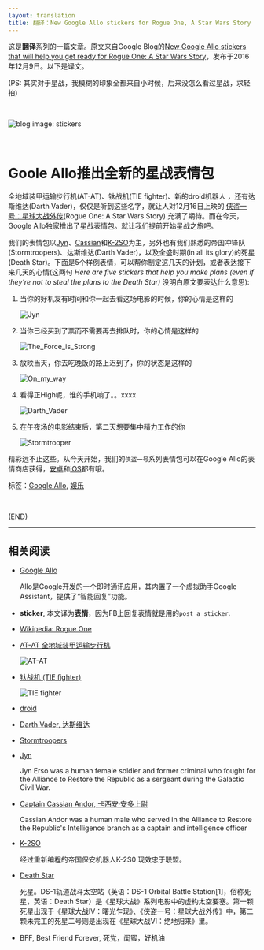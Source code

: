 ```yaml
---
layout: translation
title: 翻译：New Google Allo stickers for Rogue One, A Star Wars Story
---
```



这是**翻译**系列的一篇文章。原文来自Google Blog的[New Google Allo stickers that will help you get ready for Rogue One: A Star Wars Story](https://blog.google/products/allo/new-google-allo-stickers-will-help-you-get-ready-rogue-one-star-wars-story/)，发布于2016年12月9日。以下是译文。

(PS: 其实对于星战，我模糊的印象全都来自小时候，后来没怎么看过星战，求轻拍)

<br/>

![blog image: stickers](https://storage.googleapis.com/gweb-uniblog-publish-prod/images/Blog-Image-2880x1620_1.2e16d0ba.fill-1000x563.png)

<br/>

#   **Goole Allo推出全新的星战表情包**

全地域装甲运输步行机(AT-AT)、钛战机(TIE fighter)、新的droid机器人
，还有达斯维达(Darth Vader)，仅仅是听到这些名字，就让人对12月16日上映的 [侠盗一号：星球大战外传](http://www.starwars.com/films/rogue-one)(Rogue One: A Star Wars Story) 充满了期待。而在今天，Google Allo独家推出了星战表情包。就让我们提前开始星战之旅吧。

我们的表情包以[Jyn](http://www.starwars.com/databank/jyn-erso)、[Cassian](http://www.starwars.com/databank/captain-cassian-andor)和[K-2SO](http://www.starwars.com/databank/k-2so-kay-tuesso)为主，另外也有我们熟悉的帝国冲锋队(Stormtroopers)、达斯维达(Darth Vader)，以及全盛时期(in all its glory)的死星(Death Star)。下面是5个样例表情，可以帮你制定这几天的计划，或者表达接下来几天的心情(这两句 *Here are five stickers that help you make plans (even if they’re not to steal the plans to the Death Star)* 没明白原文要表达什么意思):

1.  当你的好机友有时间和你一起去看这场电影的时候，你的心情是这样的

	![Jyn](https://storage.googleapis.com/gweb-uniblog-publish-prod/original_images/Jyn_-_correct_file.gif)

2.  当你已经买到了票而不需要再去排队时，你的心情是这样的

	![The_Force_is_Strong](https://storage.googleapis.com/gweb-uniblog-publish-prod/original_images/The_Force_is_Strong.gif)

3.  放映当天，你去吃晚饭的路上迟到了，你的状态是这样的

	![On_my_way](https://storage.googleapis.com/gweb-uniblog-publish-prod/original_images/On_my_way.gif)

4.  看得正High呢，谁的手机响了。。xxxx

	![Darth_Vader](https://storage.googleapis.com/gweb-uniblog-publish-prod/original_images/Darth_Vader_-_correct_file.gif)

5.  在午夜场的电影结束后，第二天想要集中精力工作的你

	![Stormtrooper](https://storage.googleapis.com/gweb-uniblog-publish-prod/original_images/Stormtrooper.gif)

精彩远不止这些。从今天开始，我们的`侠盗一号`系列表情包可以在Google Allo的表情商店获得，[安卓](https://play.google.com/store/apps/details?id=com.google.android.apps.fireball&referrer=utm_source%3Dkeyword%26utm_campaign%3Drogueone)和[iOS](https://itunes.apple.com/app/apple-store/id1096801294?pt=9008&ct=keyword_rogueone_post&mt=8)都有哦。

标签：[Google Allo](https://blog.google/products/allo/), [娱乐](https://blog.google/topics/entertainment/)

<br/>

(END)

---

##  相关阅读

*   [Google Allo](https://zh.wikipedia.org/wiki/Google_Allo)

    Allo是Google开发的一个即时通讯应用，其内置了一个虚拟助手Google Assistant，提供了“智能回复”功能。

*   **sticker**, 本文译为**表情**，因为FB上回复表情就是用的`post a sticker`.

*   [Wikipedia: Rogue One](https://en.wikipedia.org/wiki/Rogue_One)

*   [AT-AT 全地域装甲运输步行机](https://zh.wikipedia.org/wiki/%E6%AD%A5%E8%A1%8C%E6%9C%BA_(%E6%98%9F%E7%90%83%E5%A4%A7%E6%88%98))

    ![AT-AT](https://upload.wikimedia.org/wikipedia/en/thumb/0/0f/All_Terrain_Armored_Transport_in_Star_Wars.JPG/350px-All_Terrain_Armored_Transport_in_Star_Wars.JPG)

*   [钛战机 (TIE fighter)](https://zh.wikipedia.org/wiki/%E9%92%9B%E6%88%98%E6%9C%BA)

    ![TIE fighter](https://upload.wikimedia.org/wikipedia/zh/d/d9/TIEfighter.jpg)

*   [droid](https://en.wikipedia.org/wiki/Droid_(robot))

*   [Darth Vader, 达斯维达](https://en.wikipedia.org/wiki/Darth_Vader)

*   [Stormtroopers](https://zh.wikipedia.org/wiki/%E5%B8%9D%E5%9C%8B%E9%A2%A8%E6%9A%B4%E5%85%B5)


*   [Jyn](https://starwars.wikia.com/wiki/Jyn_Erso)

    Jyn Erso was a human female soldier and former criminal who fought for the Alliance to Restore the Republic as a sergeant during the Galactic Civil War.

*   [Captain Cassian Andor, 卡西安·安多上尉](https://starwars.wikia.com/wiki/Cassian_Andor)

    Cassian Andor was a human male who served in the Alliance to Restore the Republic's Intelligence branch as a captain and intelligence officer

*   [K-2SO](https://starwars.wikia.com/wiki/K-2SO)

    经过重新编程的帝国保安机器人K-2S0 现效忠于联盟。

*   [Death Star](https://zh.wikipedia.org/wiki/%E6%AD%BB%E6%98%9F)

    死星。DS-1轨道战斗太空站（英语：DS-1 Orbital Battle Station[1]，俗称死星，英语：Death Star）是《星球大战》系列电影中的虚构太空要塞。第一颗死星出现于《星球大战IV：曙光乍现》、《侠盗一号：星球大战外传》中，第二颗未完工的死星二号则是出现在《星球大战VI：绝地归来》里。

*   BFF, Best Friend Forever, 死党，闺蜜，好机油
